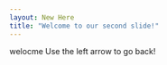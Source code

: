 ```yaml
---
layout: New Here
title: "Welcome to our second slide!"
---
```

welocme
Use the left arrow to go back!
